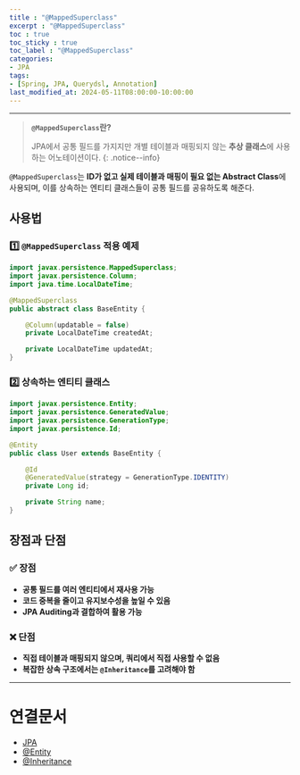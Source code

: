 ```yaml
---
title : "@MappedSuperclass"
excerpt : "@MappedSuperclass"
toc : true
toc_sticky : true
toc_label : "@MappedSuperclass"
categories:
- JPA
tags:
- [Spring, JPA, Querydsl, Annotation]
last_modified_at: 2024-05-11T08:00:00-10:00:00
---
```

  
---
  
> **`@MappedSuperclass`란?**  
>
>  JPA에서 공통 필드를 가지지만 개별 테이블과 매핑되지 않는 **추상 클래스**에 사용하는 어노테이션이다. 
{: .notice--info}  

  `@MappedSuperclass`는 **ID가 없고 실제 테이블과 매핑이 필요 없는 Abstract Class**에 사용되며, 이를 상속하는 엔티티 클래스들이 공통 필드를 공유하도록 해준다.
  
## 사용법
  
### 1️⃣ `@MappedSuperclass` 적용 예제
  
```java
import javax.persistence.MappedSuperclass;
import javax.persistence.Column;
import java.time.LocalDateTime;

@MappedSuperclass
public abstract class BaseEntity {

    @Column(updatable = false)
    private LocalDateTime createdAt;

    private LocalDateTime updatedAt;
}
```
  
### 2️⃣ 상속하는 엔티티 클래스
  
```java
import javax.persistence.Entity;
import javax.persistence.GeneratedValue;
import javax.persistence.GenerationType;
import javax.persistence.Id;

@Entity
public class User extends BaseEntity {

    @Id
    @GeneratedValue(strategy = GenerationType.IDENTITY)
    private Long id;

    private String name;
}
```
  
## 장점과 단점
  
### ✅ 장점
- **공통 필드를 여러 엔티티에서 재사용 가능**  
- **코드 중복을 줄이고 유지보수성을 높일 수 있음**  
- **JPA Auditing과 결합하여 활용 가능**  
  
### ❌ 단점
- **직접 테이블과 매핑되지 않으며, 쿼리에서 직접 사용할 수 없음**  
- **복잡한 상속 구조에서는 `@Inheritance`를 고려해야 함**  

---
  
# 연결문서
- [JPA](../../jpa/jpa-JPA)
- [@Entity](../../jpa/jpa-@Entity)
- [@Inheritance](../../jpa/jpa-@Inheritance)
